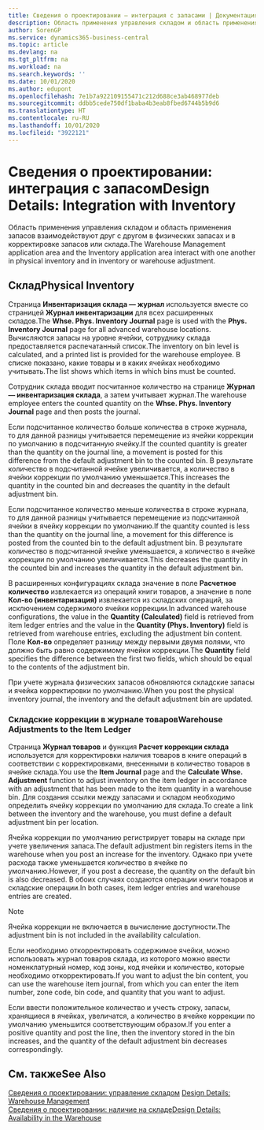 ```yaml
---
title: Сведения о проектировании — интеграция с запасами | Документация Майкрософт
description: Область применения управления складом и область применения запасов взаимодействуют друг с другом в физических запасах и в корректировке запасов или склада.
author: SorenGP
ms.service: dynamics365-business-central
ms.topic: article
ms.devlang: na
ms.tgt_pltfrm: na
ms.workload: na
ms.search.keywords: ''
ms.date: 10/01/2020
ms.author: edupont
ms.openlocfilehash: 7e1b7a922109155471c212d688ce3ab468977deb
ms.sourcegitcommit: ddbb5cede750df1baba4b3eab8fbed6744b5b9d6
ms.translationtype: HT
ms.contentlocale: ru-RU
ms.lasthandoff: 10/01/2020
ms.locfileid: "3922121"
---
```

# <a name="design-details-integration-with-inventory"></a><span data-ttu-id="ddfff-103">Сведения о проектировании: интеграция с запасом</span><span class="sxs-lookup"><span data-stu-id="ddfff-103">Design Details: Integration with Inventory</span></span>
<span data-ttu-id="ddfff-104">Область применения управления складом и область применения запасов взаимодействуют друг с другом в физических запасах и в корректировке запасов или склада.</span><span class="sxs-lookup"><span data-stu-id="ddfff-104">The Warehouse Management application area and the Inventory application area interact with one another in physical inventory and in inventory or warehouse adjustment.</span></span>  
  
## <a name="physical-inventory"></a><span data-ttu-id="ddfff-105">Склад</span><span class="sxs-lookup"><span data-stu-id="ddfff-105">Physical Inventory</span></span>  
 <span data-ttu-id="ddfff-106">Страница **Инвентаризация склада — журнал** используется вместе со страницей **Журнал инвентаризации** для всех расширенных складов.</span><span class="sxs-lookup"><span data-stu-id="ddfff-106">The **Whse. Phys. Inventory Journal** page is used with the **Phys. Inventory Journal** page for all advanced warehouse locations.</span></span> <span data-ttu-id="ddfff-107">Вычисляются запасы на уровне ячейки, сотруднику склада предоставляется распечатанный список.</span><span class="sxs-lookup"><span data-stu-id="ddfff-107">The inventory on bin level is calculated, and a printed list is provided for the warehouse employee.</span></span> <span data-ttu-id="ddfff-108">В списке показано, какие товары и в каких ячейках необходимо учитывать.</span><span class="sxs-lookup"><span data-stu-id="ddfff-108">The list shows which items in which bins must be counted.</span></span>  
  
 <span data-ttu-id="ddfff-109">Сотрудник склада вводит посчитанное количество на странице **Журнал — инвентаризация склада**, а затем учитывает журнал.</span><span class="sxs-lookup"><span data-stu-id="ddfff-109">The warehouse employee enters the counted quantity on the **Whse. Phys. Inventory Journal** page and then posts the journal.</span></span>  
  
 <span data-ttu-id="ddfff-110">Если подсчитанное количество больше количества в строке журнала, то для данной разницы учитывается перемещение из ячейки коррекции по умолчанию в подсчитанную ячейку.</span><span class="sxs-lookup"><span data-stu-id="ddfff-110">If the counted quantity is greater than the quantity on the journal line, a movement is posted for this difference from the default adjustment bin to the counted bin.</span></span> <span data-ttu-id="ddfff-111">В результате количество в подсчитанной ячейке увеличивается, а количество в ячейки коррекции по умолчанию уменьшается.</span><span class="sxs-lookup"><span data-stu-id="ddfff-111">This increases the quantity in the counted bin and decreases the quantity in the default adjustment bin.</span></span>  
  
 <span data-ttu-id="ddfff-112">Если подсчитанное количество меньше количества в строке журнала, то для данной разницы учитывается перемещение из подсчитанной ячейки в ячейку коррекции по умолчанию.</span><span class="sxs-lookup"><span data-stu-id="ddfff-112">If the quantity counted is less than the quantity on the journal line, a movement for this difference is posted from the counted bin to the default adjustment bin.</span></span> <span data-ttu-id="ddfff-113">В результате количество в подсчитанной ячейке уменьшается, а количество в ячейке коррекции по умолчанию увеличивается.</span><span class="sxs-lookup"><span data-stu-id="ddfff-113">This decreases the quantity in the counted bin and increases the quantity in the default adjustment bin.</span></span>  
  
 <span data-ttu-id="ddfff-114">В расширенных конфигурациях склада значение в поле **Расчетное количество** извлекается из операций книги товаров, а значение в поле **Кол-во (инвентаризация)** извлекается из складских операций, за исключением содержимого ячейки коррекции.</span><span class="sxs-lookup"><span data-stu-id="ddfff-114">In advanced warehouse configurations, the value in the **Quantity (Calculated)** field is retrieved from item ledger entries and the value in the **Quantity (Phys. Inventory)** field is retrieved from warehouse entries, excluding the adjustment bin content.</span></span> <span data-ttu-id="ddfff-115">Поле **Кол-во** определяет разницу между первыми двумя полями, что должно быть равно содержимому ячейки коррекции.</span><span class="sxs-lookup"><span data-stu-id="ddfff-115">The **Quantity** field specifies the difference between the first two fields, which should be equal to the contents of the adjustment bin.</span></span>  
  
 <span data-ttu-id="ddfff-116">При учете журнала физических запасов обновляются складские запасы и ячейка корректировки по умолчанию.</span><span class="sxs-lookup"><span data-stu-id="ddfff-116">When you post the physical inventory journal, the inventory and the default adjustment bin are updated.</span></span>  
  
### <a name="warehouse-adjustments-to-the-item-ledger"></a><span data-ttu-id="ddfff-117">Складские коррекции в журнале товаров</span><span class="sxs-lookup"><span data-stu-id="ddfff-117">Warehouse Adjustments to the Item Ledger</span></span>  
 <span data-ttu-id="ddfff-118">Страница **Журнал товаров** и функция **Расчет коррекции склада** используется для корректировки наличия товаров в книге операций в соответствии с корректировками, внесенными в количество товаров в ячейке склада.</span><span class="sxs-lookup"><span data-stu-id="ddfff-118">You use the **Item Journal** page and the **Calculate Whse. Adjustment** function to adjust inventory on the item ledger in accordance with an adjustment that has been made to the item quantity in a warehouse bin.</span></span> <span data-ttu-id="ddfff-119">Для создания ссылки между запасами и складом необходимо определить ячейку коррекции по умолчанию для склада.</span><span class="sxs-lookup"><span data-stu-id="ddfff-119">To create a link between the inventory and the warehouse, you must define a default adjustment bin per location.</span></span>  
  
 <span data-ttu-id="ddfff-120">Ячейка коррекции по умолчанию регистрирует товары на складе при учете увеличения запаса.</span><span class="sxs-lookup"><span data-stu-id="ddfff-120">The default adjustment bin registers items in the warehouse when you post an increase for the inventory.</span></span> <span data-ttu-id="ddfff-121">Однако при учете расхода также уменьшается количество в ячейке по умолчанию.</span><span class="sxs-lookup"><span data-stu-id="ddfff-121">However, if you post a decrease, the quantity on the default bin is also decreased.</span></span> <span data-ttu-id="ddfff-122">В обоих случаях создаются операции книги товаров и складские операции.</span><span class="sxs-lookup"><span data-stu-id="ddfff-122">In both cases, item ledger entries and warehouse entries are created.</span></span>  
  
> [!NOTE]  
>  <span data-ttu-id="ddfff-123">Ячейка коррекции не включается в вычисление доступности.</span><span class="sxs-lookup"><span data-stu-id="ddfff-123">The adjustment bin is not included in the availability calculation.</span></span>  
  
 <span data-ttu-id="ddfff-124">Если необходимо откорректировать содержимое ячейки, можно использовать журнал товаров склада, из которого можно ввести номенклатурный номер, код зоны, код ячейки и количество, которые необходимо откорректировать.</span><span class="sxs-lookup"><span data-stu-id="ddfff-124">If you want to adjust the bin content, you can use the warehouse item journal, from which you can enter the item number, zone code, bin code, and quantity that you want to adjust.</span></span>  
  
 <span data-ttu-id="ddfff-125">Если ввести положительное количество и учесть строку, запасы, хранящиеся в ячейках, увеличатся, а количество в ячейке коррекции по умолчанию уменьшится соответствующим образом.</span><span class="sxs-lookup"><span data-stu-id="ddfff-125">If you enter a positive quantity and post the line, then the inventory stored in the bin increases, and the quantity of the default adjustment bin decreases correspondingly.</span></span>  
  
## <a name="see-also"></a><span data-ttu-id="ddfff-126">См. также</span><span class="sxs-lookup"><span data-stu-id="ddfff-126">See Also</span></span>  
 <span data-ttu-id="ddfff-127">[Сведения о проектировании: управление складом](design-details-warehouse-management.md) </span><span class="sxs-lookup"><span data-stu-id="ddfff-127">[Design Details: Warehouse Management](design-details-warehouse-management.md) </span></span>  
 [<span data-ttu-id="ddfff-128">Сведения о проектировании: наличие на складе</span><span class="sxs-lookup"><span data-stu-id="ddfff-128">Design Details: Availability in the Warehouse</span></span>](design-details-availability-in-the-warehouse.md)